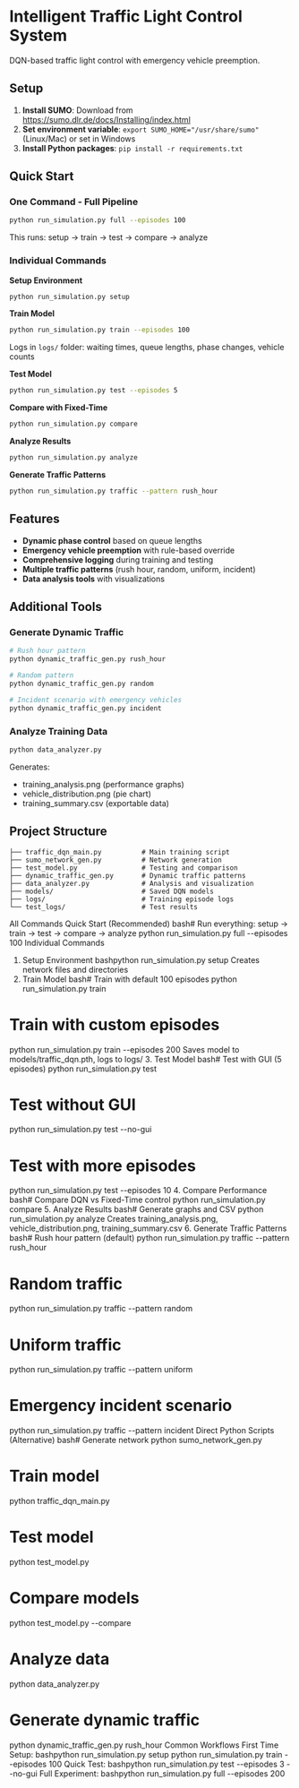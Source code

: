 # Intelligent Traffic Light Control System

DQN-based traffic light control with emergency vehicle preemption.

## Setup

1. **Install SUMO**: Download from https://sumo.dlr.de/docs/Installing/index.html
2. **Set environment variable**: `export SUMO_HOME="/usr/share/sumo"` (Linux/Mac) or set in Windows
3. **Install Python packages**: `pip install -r requirements.txt`

## Quick Start

### One Command - Full Pipeline
```bash
python run_simulation.py full --episodes 100
```
This runs: setup → train → test → compare → analyze

### Individual Commands

**Setup Environment**
```bash
python run_simulation.py setup
```

**Train Model**
```bash
python run_simulation.py train --episodes 100
```
Logs in `logs/` folder: waiting times, queue lengths, phase changes, vehicle counts

**Test Model**
```bash
python run_simulation.py test --episodes 5
```

**Compare with Fixed-Time**
```bash
python run_simulation.py compare
```

**Analyze Results**
```bash
python run_simulation.py analyze
```

**Generate Traffic Patterns**
```bash
python run_simulation.py traffic --pattern rush_hour
```

## Features

- **Dynamic phase control** based on queue lengths
- **Emergency vehicle preemption** with rule-based override
- **Comprehensive logging** during training and testing
- **Multiple traffic patterns** (rush hour, random, uniform, incident)
- **Data analysis tools** with visualizations

## Additional Tools

### Generate Dynamic Traffic
```bash
# Rush hour pattern
python dynamic_traffic_gen.py rush_hour

# Random pattern
python dynamic_traffic_gen.py random

# Incident scenario with emergency vehicles
python dynamic_traffic_gen.py incident
```

### Analyze Training Data
```bash
python data_analyzer.py
```
Generates:
- training_analysis.png (performance graphs)
- vehicle_distribution.png (pie chart)
- training_summary.csv (exportable data)

## Project Structure
```
├── traffic_dqn_main.py          # Main training script
├── sumo_network_gen.py          # Network generation
├── test_model.py                # Testing and comparison
├── dynamic_traffic_gen.py       # Dynamic traffic patterns
├── data_analyzer.py             # Analysis and visualization
├── models/                      # Saved DQN models
├── logs/                        # Training episode logs
└── test_logs/                   # Test results
```



All Commands
Quick Start (Recommended)
bash# Run everything: setup → train → test → compare → analyze
python run_simulation.py full --episodes 100
Individual Commands
1. Setup Environment
bashpython run_simulation.py setup
Creates network files and directories
2. Train Model
bash# Train with default 100 episodes
python run_simulation.py train

# Train with custom episodes
python run_simulation.py train --episodes 200
Saves model to models/traffic_dqn.pth, logs to logs/
3. Test Model
bash# Test with GUI (5 episodes)
python run_simulation.py test

# Test without GUI
python run_simulation.py test --no-gui

# Test with more episodes
python run_simulation.py test --episodes 10
4. Compare Performance
bash# Compare DQN vs Fixed-Time control
python run_simulation.py compare
5. Analyze Results
bash# Generate graphs and CSV
python run_simulation.py analyze
Creates training_analysis.png, vehicle_distribution.png, training_summary.csv
6. Generate Traffic Patterns
bash# Rush hour pattern (default)
python run_simulation.py traffic --pattern rush_hour

# Random traffic
python run_simulation.py traffic --pattern random

# Uniform traffic
python run_simulation.py traffic --pattern uniform

# Emergency incident scenario
python run_simulation.py traffic --pattern incident
Direct Python Scripts (Alternative)
bash# Generate network
python sumo_network_gen.py

# Train model
python traffic_dqn_main.py

# Test model
python test_model.py

# Compare models
python test_model.py --compare

# Analyze data
python data_analyzer.py

# Generate dynamic traffic
python dynamic_traffic_gen.py rush_hour
Common Workflows
First Time Setup:
bashpython run_simulation.py setup
python run_simulation.py train --episodes 100
Quick Test:
bashpython run_simulation.py test --episodes 3 --no-gui
Full Experiment:
bashpython run_simulation.py full --episodes 200
